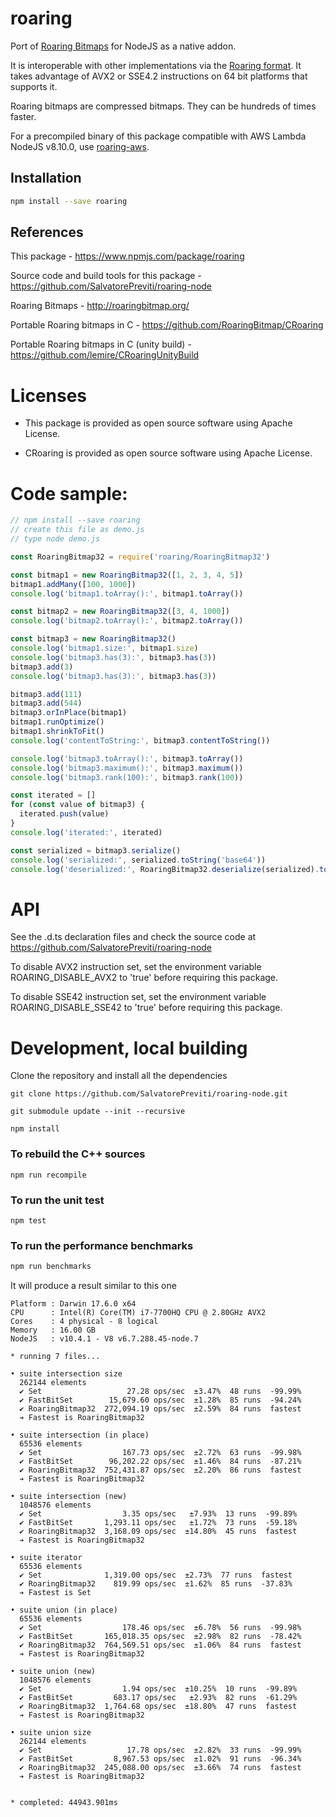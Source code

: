 # roaring

Port of [Roaring Bitmaps](http://roaringbitmap.org) for NodeJS as a native addon.

It is interoperable with other implementations via the [Roaring format](https://github.com/RoaringBitmap/RoaringFormatSpec/).
It takes advantage of AVX2 or SSE4.2 instructions on 64 bit platforms that supports it.

Roaring bitmaps are compressed bitmaps. They can be hundreds of times faster.

For a precompiled binary of this package compatible with AWS Lambda NodeJS v8.10.0, use [roaring-aws](https://www.npmjs.com/package/roaring-aws).

## Installation

```sh
npm install --save roaring
```

## References

This package - <https://www.npmjs.com/package/roaring>

Source code and build tools for this package - <https://github.com/SalvatorePreviti/roaring-node>

Roaring Bitmaps - <http://roaringbitmap.org/>

Portable Roaring bitmaps in C - <https://github.com/RoaringBitmap/CRoaring>

Portable Roaring bitmaps in C (unity build) - https://github.com/lemire/CRoaringUnityBuild

# Licenses

- This package is provided as open source software using Apache License.

- CRoaring is provided as open source software using Apache License.

# Code sample:

```javascript
// npm install --save roaring
// create this file as demo.js
// type node demo.js

const RoaringBitmap32 = require('roaring/RoaringBitmap32')

const bitmap1 = new RoaringBitmap32([1, 2, 3, 4, 5])
bitmap1.addMany([100, 1000])
console.log('bitmap1.toArray():', bitmap1.toArray())

const bitmap2 = new RoaringBitmap32([3, 4, 1000])
console.log('bitmap2.toArray():', bitmap2.toArray())

const bitmap3 = new RoaringBitmap32()
console.log('bitmap1.size:', bitmap1.size)
console.log('bitmap3.has(3):', bitmap3.has(3))
bitmap3.add(3)
console.log('bitmap3.has(3):', bitmap3.has(3))

bitmap3.add(111)
bitmap3.add(544)
bitmap3.orInPlace(bitmap1)
bitmap1.runOptimize()
bitmap1.shrinkToFit()
console.log('contentToString:', bitmap3.contentToString())

console.log('bitmap3.toArray():', bitmap3.toArray())
console.log('bitmap3.maximum():', bitmap3.maximum())
console.log('bitmap3.rank(100):', bitmap3.rank(100))

const iterated = []
for (const value of bitmap3) {
  iterated.push(value)
}
console.log('iterated:', iterated)

const serialized = bitmap3.serialize()
console.log('serialized:', serialized.toString('base64'))
console.log('deserialized:', RoaringBitmap32.deserialize(serialized).toArray())
```

# API

See the .d.ts declaration files and check the source code at <https://github.com/SalvatorePreviti/roaring-node>

To disable AVX2 instruction set, set the environment variable ROARING_DISABLE_AVX2 to 'true' before requiring this package.

To disable SSE42 instruction set, set the environment variable ROARING_DISABLE_SSE42 to 'true' before requiring this package.

# Development, local building

Clone the repository and install all the dependencies

```
git clone https://github.com/SalvatorePreviti/roaring-node.git

git submodule update --init --recursive

npm install
```

### To rebuild the C++ sources

```
npm run recompile
```

### To run the unit test

```
npm test
```

### To run the performance benchmarks

```sh
npm run benchmarks
```

It will produce a result similar to this one

```
Platform : Darwin 17.6.0 x64
CPU      : Intel(R) Core(TM) i7-7700HQ CPU @ 2.80GHz AVX2
Cores    : 4 physical - 8 logical
Memory   : 16.00 GB
NodeJS   : v10.4.1 - V8 v6.7.288.45-node.7

* running 7 files...

• suite intersection size
  262144 elements
  ✔ Set                   27.28 ops/sec  ±3.47%  48 runs  -99.99%
  ✔ FastBitSet        15,679.60 ops/sec  ±1.28%  85 runs  -94.24%
  ✔ RoaringBitmap32  272,094.19 ops/sec  ±2.59%  84 runs  fastest
  ➔ Fastest is RoaringBitmap32

• suite intersection (in place)
  65536 elements
  ✔ Set                  167.73 ops/sec  ±2.72%  63 runs  -99.98%
  ✔ FastBitSet        96,202.22 ops/sec  ±1.46%  84 runs  -87.21%
  ✔ RoaringBitmap32  752,431.87 ops/sec  ±2.20%  86 runs  fastest
  ➔ Fastest is RoaringBitmap32

• suite intersection (new)
  1048576 elements
  ✔ Set                  3.35 ops/sec   ±7.93%  13 runs  -99.89%
  ✔ FastBitSet       1,293.11 ops/sec   ±1.72%  73 runs  -59.18%
  ✔ RoaringBitmap32  3,168.09 ops/sec  ±14.80%  45 runs  fastest
  ➔ Fastest is RoaringBitmap32

• suite iterator
  65536 elements
  ✔ Set              1,319.00 ops/sec  ±2.73%  77 runs  fastest
  ✔ RoaringBitmap32    819.99 ops/sec  ±1.62%  85 runs  -37.83%
  ➔ Fastest is Set

• suite union (in place)
  65536 elements
  ✔ Set                  178.46 ops/sec  ±6.78%  56 runs  -99.98%
  ✔ FastBitSet       165,018.35 ops/sec  ±2.98%  82 runs  -78.42%
  ✔ RoaringBitmap32  764,569.51 ops/sec  ±1.06%  84 runs  fastest
  ➔ Fastest is RoaringBitmap32

• suite union (new)
  1048576 elements
  ✔ Set                  1.94 ops/sec  ±10.25%  10 runs  -99.89%
  ✔ FastBitSet         683.17 ops/sec   ±2.93%  82 runs  -61.29%
  ✔ RoaringBitmap32  1,764.68 ops/sec  ±18.80%  47 runs  fastest
  ➔ Fastest is RoaringBitmap32

• suite union size
  262144 elements
  ✔ Set                   17.78 ops/sec  ±2.82%  33 runs  -99.99%
  ✔ FastBitSet         8,967.53 ops/sec  ±1.02%  91 runs  -96.34%
  ✔ RoaringBitmap32  245,088.00 ops/sec  ±3.66%  74 runs  fastest
  ➔ Fastest is RoaringBitmap32


* completed: 44943.901ms
```
